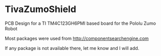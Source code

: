 # TivaZumoShield
PCB Design for a TI TM4C123GH6PMI based board for the Pololu Zumo Robot


Most packages were used from http://componentsearchengine.com

If any package is not available there, let me know and I will add.
